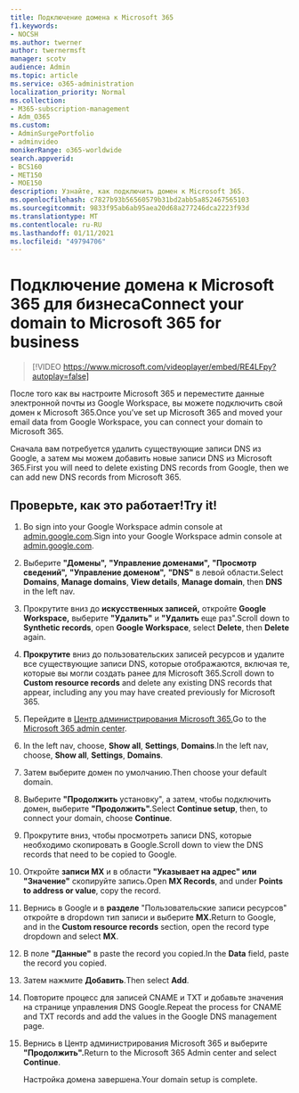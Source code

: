 ```yaml
---
title: Подключение домена к Microsoft 365
f1.keywords:
- NOCSH
ms.author: twerner
author: twernermsft
manager: scotv
audience: Admin
ms.topic: article
ms.service: o365-administration
localization_priority: Normal
ms.collection:
- M365-subscription-management
- Adm_O365
ms.custom:
- AdminSurgePortfolio
- adminvideo
monikerRange: o365-worldwide
search.appverid:
- BCS160
- MET150
- MOE150
description: Узнайте, как подключить домен к Microsoft 365.
ms.openlocfilehash: c7827b93b56560579b31bd2abb5a852467565103
ms.sourcegitcommit: 9833f95ab6ab95aea20d68a277246dca2223f93d
ms.translationtype: MT
ms.contentlocale: ru-RU
ms.lasthandoff: 01/11/2021
ms.locfileid: "49794706"
---
```

# <a name="connect-your-domain-to-microsoft-365-for-business"></a><span data-ttu-id="df212-103">Подключение домена к Microsoft 365 для бизнеса</span><span class="sxs-lookup"><span data-stu-id="df212-103">Connect your domain to Microsoft 365 for business</span></span>

> [!VIDEO https://www.microsoft.com/videoplayer/embed/RE4LFpy?autoplay=false]

<span data-ttu-id="df212-104">После того как вы настроите Microsoft 365 и переместите данные электронной почты из Google Workspace, вы можете подключить свой домен к Microsoft 365.</span><span class="sxs-lookup"><span data-stu-id="df212-104">Once you’ve set up Microsoft 365 and moved your email data from Google Workspace, you can connect your domain to Microsoft 365.</span></span> 

<span data-ttu-id="df212-105">Сначала вам потребуется удалить существующие записи DNS из Google, а затем мы можем добавить новые записи DNS из Microsoft 365.</span><span class="sxs-lookup"><span data-stu-id="df212-105">First you will need to delete existing DNS records from Google, then we can add new DNS records from Microsoft 365.</span></span>

## <a name="try-it"></a><span data-ttu-id="df212-106">Проверьте, как это работает!</span><span class="sxs-lookup"><span data-stu-id="df212-106">Try it!</span></span>

1. <span data-ttu-id="df212-107">Во sign into your Google Workspace admin console at [admin.google.com](https://admin.google.com).</span><span class="sxs-lookup"><span data-stu-id="df212-107">Sign into your Google Workspace admin console at [admin.google.com](https://admin.google.com).</span></span>
1. <span data-ttu-id="df212-108">Выберите **"Домены",** **"Управление доменами",** **"Просмотр сведений",** **"Управление доменом",** **"DNS"** в левой области.</span><span class="sxs-lookup"><span data-stu-id="df212-108">Select **Domains**, **Manage domains**, **View details**, **Manage domain**, then **DNS** in the left nav.</span></span>
1. <span data-ttu-id="df212-109">Прокрутите вниз до **искусственных записей,** откройте **Google Workspace,** выберите **"Удалить"** и **"Удалить** еще раз".</span><span class="sxs-lookup"><span data-stu-id="df212-109">Scroll down to **Synthetic records**, open **Google Workspace**, select **Delete**, then **Delete** again.</span></span>
1. <span data-ttu-id="df212-110">**Прокрутите** вниз до пользовательских записей ресурсов и удалите все существующие записи DNS, которые отображаются, включая те, которые вы могли создать ранее для Microsoft 365.</span><span class="sxs-lookup"><span data-stu-id="df212-110">Scroll down to **Custom resource records** and delete any existing DNS records that appear, including any you may have created previously for Microsoft 365.</span></span>
1. <span data-ttu-id="df212-111">Перейдите в [Центр администрирования Microsoft 365.](https://admin.microsoft.com)</span><span class="sxs-lookup"><span data-stu-id="df212-111">Go to the [Microsoft 365 admin center](https://admin.microsoft.com).</span></span>
1. <span data-ttu-id="df212-112">In the left nav, choose, **Show all**, **Settings**, **Domains**.</span><span class="sxs-lookup"><span data-stu-id="df212-112">In the left nav, choose, **Show all**, **Settings**, **Domains**.</span></span>
1. <span data-ttu-id="df212-113">Затем выберите домен по умолчанию.</span><span class="sxs-lookup"><span data-stu-id="df212-113">Then choose your default domain.</span></span>
1. <span data-ttu-id="df212-114">Выберите **"Продолжить** установку", а затем, чтобы подключить домен, выберите **"Продолжить".**</span><span class="sxs-lookup"><span data-stu-id="df212-114">Select **Continue setup**, then, to connect your domain, choose  **Continue**.</span></span>
1. <span data-ttu-id="df212-115">Прокрутите вниз, чтобы просмотреть записи DNS, которые необходимо скопировать в Google.</span><span class="sxs-lookup"><span data-stu-id="df212-115">Scroll down to view the DNS records that need to be copied to Google.</span></span>
1. <span data-ttu-id="df212-116">Откройте **записи MX** и в области **"Указывает на адрес" или "Значение"** скопируйте запись.</span><span class="sxs-lookup"><span data-stu-id="df212-116">Open **MX Records**, and under **Points to address or value**, copy the record.</span></span>
1. <span data-ttu-id="df212-117">Вернись в Google и в **разделе** "Пользовательские записи ресурсов" откройте в dropdown тип записи и выберите **MX.**</span><span class="sxs-lookup"><span data-stu-id="df212-117">Return to Google, and in the **Custom resource records** section, open the record type dropdown and select **MX**.</span></span>
1. <span data-ttu-id="df212-118">В поле **"Данные"** в paste the record you copied.</span><span class="sxs-lookup"><span data-stu-id="df212-118">In the **Data** field, paste the record you copied.</span></span>
1. <span data-ttu-id="df212-119">Затем нажмите **Добавить**.</span><span class="sxs-lookup"><span data-stu-id="df212-119">Then select **Add**.</span></span>
1. <span data-ttu-id="df212-120">Повторите процесс для записей CNAME и TXT и добавьте значения на странице управления DNS Google.</span><span class="sxs-lookup"><span data-stu-id="df212-120">Repeat the process for CNAME and TXT records and add the values in the Google DNS management page.</span></span>
1. <span data-ttu-id="df212-121">Вернись в Центр администрирования Microsoft 365 и выберите **"Продолжить".**</span><span class="sxs-lookup"><span data-stu-id="df212-121">Return to the Microsoft 365 Admin center and select **Continue**.</span></span>

    <span data-ttu-id="df212-122">Настройка домена завершена.</span><span class="sxs-lookup"><span data-stu-id="df212-122">Your domain setup is complete.</span></span>